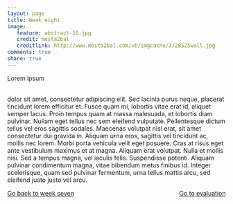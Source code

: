 ```yaml
---
layout: page 
title: Week eight
image: 
   feature: abstract-10.jpg
   credit: mosta2bal
   creditlink: http://www.mosta2bal.com/vb/imgcache/3/28525wall.jpg
comments: true
share: true 
---
```


Lorem ipsum 

<br>dolor sit amet, consectetur adipiscing elit. Sed lacinia purus neque, placerat tincidunt lorem efficitur et. Fusce quam mi, lobortis vitae erat id, aliquet semper lacus. Proin tempus quam at massa malesuada, et lobortis diam pulvinar. Nullam eget tellus nec sem eleifend vulputate. Pellentesque dictum tellus vel eros sagittis sodales. Maecenas volutpat nisl erat, sit amet consectetur dui gravida in. Aliquam urna eros, sagittis vel tincidunt ac, mollis nec lorem. Morbi porta vehicula velit eget posuere. Cras at risus eget ante vestibulum maximus et at magna. Aliquam erat volutpat. Nulla et mollis nisi. Sed a tempus magna, vel iaculis felis. Suspendisse potenti. Aliquam pulvinar condimentum magna, vitae bibendum metus finibus id. Integer scelerisque, quam sed pulvinar fermentum, urna tellus mattis arcu, sed eleifend justo justo vel arcu. 







<div style="float: left"> 
<a href="{{ site.url }}/retail/project/week-7/" class="btn">Go back to week seven</a>
</div>

<div style="float: right"> 
<a href="{{ site.url }}/retail/project/evaluation/" class="btn">Go to evaluation</a>
</div>